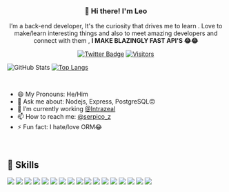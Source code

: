 <h3 align="center">👋 Hi there! I'm Leo</h3>
<p align="center">I’m a back-end developer, It's the curiosity that drives me to learn . Love to make/learn interesting things and also to meet amazing developers and connect with them , <b>I  MAKE BLAZINGLY FAST API'S 😂😂</b></p>

<div align="center">
  
<a href="">[![Twitter Badge](https://img.shields.io/badge/Twitter-Profile-informational?style=flat&logo=twitter&logoColor=white&color=1CA2F1)](https://twitter.com/serpico_z)</a>
<a href="">![Visitors](https://visitor-badge.glitch.me/badge?page_id=leoantony72&left_color=gray&right_color=blue)</a>
</div>


![GitHub Stats](https://github-readme-stats.vercel.app/api?username=leoantony72&show_icons=true&theme=swift)
[![Top Langs](https://github-readme-stats.vercel.app/api/top-langs/?username=leoantony72&layout=compact&langs_count=4&theme=swift)](https://github.com/anuraghazra/github-readme-stats)

<br>

- 😄 My Pronouns: He/Him   
- 💬 Ask me about: Nodejs, Express, PostgreSQL🙃
- 🔭 I’m currently working [@Intrazeal](https://twitter.com/Intrazeal)
- 📫 How to reach me: [@serpico_z](https://twitter.com/serpico_z)
- ⚡ Fun fact: I hate/love ORM😂

<br> 

## 💼 Skills

![](https://img.shields.io/badge/Code-JavaScript-informational?style=flat&logo=JavaScript&logoColor=white&color=4AB197)
![](https://img.shields.io/badge/Code-TypeScript-informational?style=flat&logo=TypeScript&logoColor=white&color=4AB197)
![](https://img.shields.io/badge/Code-Python-informational?style=flat&logo=Python&logoColor=white&color=4AB197)
![](https://img.shields.io/badge/Code-Node.js-informational?style=flat&logo=Node.js&logoColor=white&color=4AB197)
![](https://img.shields.io/badge/Code-Express.js-informational?style=flat&logo=Express.js&logoColor=white&color=4AB197)
![](https://img.shields.io/badge/Nosql-MongoDB-informational?style=flat&logo=MongoDB&logoColor=white&color=4AB197)
![](https://img.shields.io/badge/Nosql-Redis-informational?style=flat&logo=Redis&logoColor=white&color=4AB197)
![](https://img.shields.io/badge/SQL-PostgreSQL-informational?style=flat&logo=PostgreSQL&logoColor=white&color=4AB197)
![](https://img.shields.io/badge/ORM-Prisma-informational?style=flat&logo=Prisma&logoColor=white&color=4AB197)
![](https://img.shields.io/badge/MQ-Kafka-informational?style=flat&logo=Kafka&logoColor=white&color=4AB197)
![](https://img.shields.io/badge/Bash-Shell_Script-informational?style=flat&logo=gnu-bash&logoColor=white&color=4AB197)
![](https://img.shields.io/badge/Test-Jest-informational?style=flat&logo=jest&logoColor=white&color=4AB197)
![](https://img.shields.io/badge/Tools-Docker-informational?style=flat&logo=docker&logoColor=white&color=4AB197)
![](https://img.shields.io/badge/Tools-NGINX-informational?style=flat&logo=nginx&logoColor=white&color=4AB197)
![](https://img.shields.io/badge/Tools-Figma-informational?style=flat&logo=Figma&logoColor=white&color=4AB197)
![](https://img.shields.io/badge/Tools-Postman-informational?style=flat&logo=Postman&logoColor=white&color=4AB197)
![](https://img.shields.io/badge/Tools-GitHub-informational?style=flat&logo=GitHub&logoColor=white&color=4AB197)
